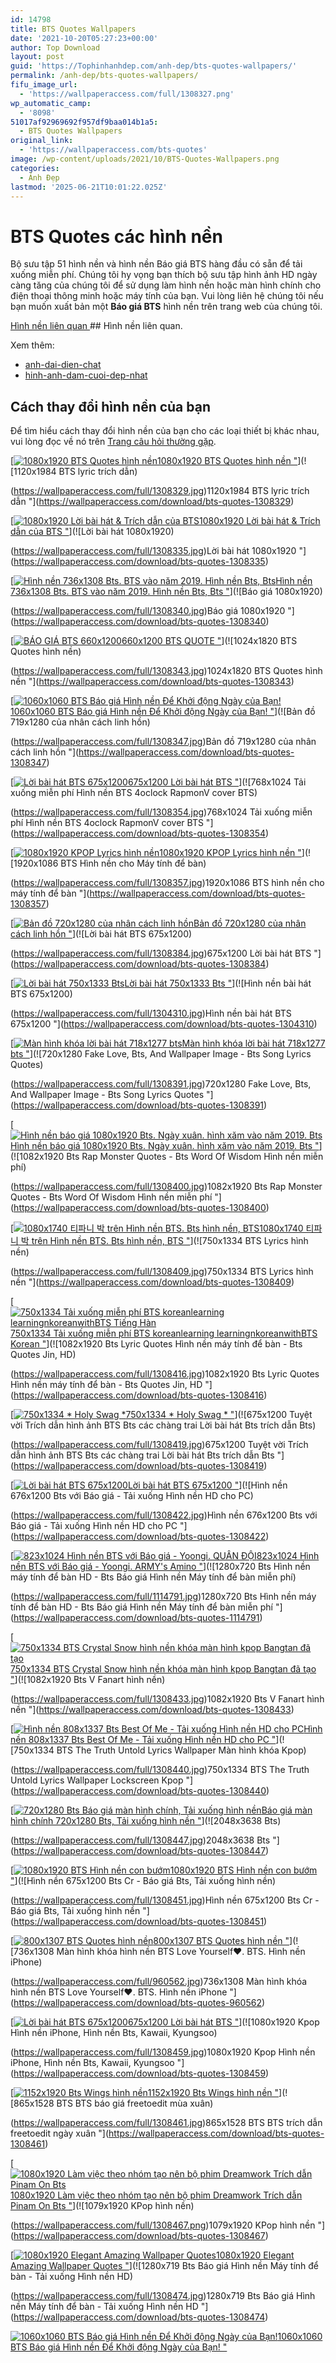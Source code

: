 ```yaml
---
id: 14798
title: BTS Quotes Wallpapers
date: '2021-10-20T05:27:23+00:00'
author: Top Download
layout: post
guid: 'https://Tophinhanhdep.com/anh-dep/bts-quotes-wallpapers/'
permalink: /anh-dep/bts-quotes-wallpapers/
fifu_image_url:
  - 'https://wallpaperaccess.com/full/1308327.png'
wp_automatic_camp:
  - '8098'
51017af92969692f957df9baa014b1a5:
  - BTS Quotes Wallpapers
original_link:
  - 'https://wallpaperaccess.com/bts-quotes'
image: /wp-content/uploads/2021/10/BTS-Quotes-Wallpapers.png
categories:
  - Ảnh Đẹp
lastmod: '2025-06-21T10:01:22.025Z'
---
```

# BTS Quotes các hình nền

Bộ sưu tập 51 hình nền và hình nền Báo giá BTS hàng đầu có sẵn để tải xuống miễn phí. Chúng tôi hy vọng bạn thích bộ sưu tập hình ảnh HD ngày càng tăng của chúng tôi để sử dụng làm hình nền hoặc màn hình chính cho điện thoại thông minh hoặc máy tính của bạn. Vui lòng liên hệ chúng tôi nếu bạn muốn xuất bản một **Báo giá BTS** hình nền trên trang web của chúng tôi.

[Hình nền liên quan ](#related) ## Hình nền liên quan.

   
 Xem thêm:

   
- [anh-dai-dien-chat](https://tophinhanhdep.com/anh-avatar/anh-dai-dien-chat/)
- [hinh-anh-dam-cuoi-dep-nhat](https://tophinhanhdep.com/anh-tinh-yeu/hinh-anh-dam-cuoi-dep-nhat/)

## Cách thay đổi hình nền của bạn

Để tìm hiểu cách thay đổi hình nền của bạn cho các loại thiết bị khác nhau, vui lòng đọc về nó trên [Trang câu hỏi thường gặp](https://tophinhanhdep.com/faq/).

  
[[![1080x1920 BTS Quotes hình nền](https://wallpaperaccess.com/full/1308327.png)1080x1920 BTS Quotes hình nền "](https://wallpaperaccess.com/download/bts-quotes-1308327)](![1120x1984 BTS lyric trích dẫn)

(https://wallpaperaccess.com/full/1308329.jpg)1120x1984 BTS lyric trích dẫn "](https://wallpaperaccess.com/download/bts-quotes-1308329)

[[![1080x1920 Lời bài hát & Trích dẫn của BTS](https://wallpaperaccess.com/full/1308334.jpg)1080x1920 Lời bài hát &amp; Trích dẫn của BTS "](https://wallpaperaccess.com/download/bts-quotes-1308334)](![Lời bài hát 1080x1920)

(https://wallpaperaccess.com/full/1308335.jpg)Lời bài hát 1080x1920 "](https://wallpaperaccess.com/download/bts-quotes-1308335)

[[![Hình nền 736x1308 Bts.  BTS vào năm 2019. Hình nền Bts, Bts](https://wallpaperaccess.com/full/1308338.jpg)Hình nền 736x1308 Bts. BTS vào năm 2019. Hình nền Bts, Bts "](https://wallpaperaccess.com/download/bts-quotes-1308338)](![Báo giá 1080x1920)

(https://wallpaperaccess.com/full/1308340.jpg)Báo giá 1080x1920 "](https://wallpaperaccess.com/download/bts-quotes-1308340)

[[![BÁO GIÁ BTS 660x1200](https://wallpaperaccess.com/full/1308341.jpg)660x1200 BTS QUOTE "](https://wallpaperaccess.com/download/bts-quotes-1308341)](![1024x1820 BTS Quotes hình nền)

(https://wallpaperaccess.com/full/1308343.jpg)1024x1820 BTS Quotes hình nền "](https://wallpaperaccess.com/download/bts-quotes-1308343)

[[![1060x1060 BTS Báo giá Hình nền Để Khởi động Ngày của Bạn!](https://wallpaperaccess.com/full/1308344.jpg)1060x1060 BTS Báo giá Hình nền Để Khởi động Ngày của Bạn! "](https://wallpaperaccess.com/download/bts-quotes-1308344)](![Bản đồ 719x1280 của nhân cách linh hồn)

(https://wallpaperaccess.com/full/1308347.jpg)Bản đồ 719x1280 của nhân cách linh hồn "](https://wallpaperaccess.com/download/bts-quotes-1308347)

[[![Lời bài hát BTS 675x1200](https://wallpaperaccess.com/full/1308350.jpg)675x1200 Lời bài hát BTS "](https://wallpaperaccess.com/download/bts-quotes-1308350)](![768x1024 Tải xuống miễn phí Hình nền BTS 4oclock RapmonV cover BTS)

(https://wallpaperaccess.com/full/1308354.jpg)768x1024 Tải xuống miễn phí Hình nền BTS 4oclock RapmonV cover BTS "](https://wallpaperaccess.com/download/bts-quotes-1308354)

[[![1080x1920 KPOP Lyrics hình nền](https://wallpaperaccess.com/full/787020.jpg)1080x1920 KPOP Lyrics hình nền "](https://wallpaperaccess.com/download/bts-quotes-787020)](![1920x1086 BTS Hình nền cho Máy tính để bàn)

(https://wallpaperaccess.com/full/1308357.jpg)1920x1086 BTS hình nền cho máy tính để bàn "](https://wallpaperaccess.com/download/bts-quotes-1308357)

[[![Bản đồ 720x1280 của nhân cách linh hồn](https://wallpaperaccess.com/full/1308381.jpg)Bản đồ 720x1280 của nhân cách linh hồn "](https://wallpaperaccess.com/download/bts-quotes-1308381)](![Lời bài hát BTS 675x1200)

(https://wallpaperaccess.com/full/1308384.jpg)675x1200 Lời bài hát BTS "](https://wallpaperaccess.com/download/bts-quotes-1308384)

[[![Lời bài hát 750x1333 Bts](https://wallpaperaccess.com/full/1308385.jpg)Lời bài hát 750x1333 Bts "](https://wallpaperaccess.com/download/bts-quotes-1308385)](![Hình nền bài hát BTS 675x1200)

(https://wallpaperaccess.com/full/1304310.jpg)Hình nền bài hát BTS 675x1200 "](https://wallpaperaccess.com/download/bts-quotes-1304310)

[[![Màn hình khóa lời bài hát 718x1277 bts](https://wallpaperaccess.com/full/1308390.jpg)Màn hình khóa lời bài hát 718x1277 bts "](https://wallpaperaccess.com/download/bts-quotes-1308390)](![720x1280 Fake Love, Bts, And Wallpaper Image - Bts Song Lyrics Quotes)

(https://wallpaperaccess.com/full/1308391.jpg)720x1280 Fake Love, Bts, And Wallpaper Image - Bts Song Lyrics Quotes "](https://wallpaperaccess.com/download/bts-quotes-1308391)

[[![Hình nền báo giá 1080x1920 Bts.  Ngày xuân.  hình xăm vào năm 2019. Bts](https://wallpaperaccess.com/full/1308396.jpg)Hình nền báo giá 1080x1920 Bts. Ngày xuân. hình xăm vào năm 2019. Bts "](https://wallpaperaccess.com/download/bts-quotes-1308396)](![1082x1920 Bts Rap Monster Quotes - Bts Word Of Wisdom Hình nền miễn phí)

(https://wallpaperaccess.com/full/1308400.jpg)1082x1920 Bts Rap Monster Quotes - Bts Word Of Wisdom Hình nền miễn phí "](https://wallpaperaccess.com/download/bts-quotes-1308400)

[[![1080x1740 티파니 박 trên Hình nền BTS.  Bts hình nền, BTS](https://wallpaperaccess.com/full/376487.jpg)1080x1740 티파니 박 trên Hình nền BTS. Bts hình nền, BTS "](https://wallpaperaccess.com/download/bts-quotes-376487)](![750x1334 BTS Lyrics hình nền)

(https://wallpaperaccess.com/full/1308409.jpg)750x1334 BTS Lyrics hình nền "](https://wallpaperaccess.com/download/bts-quotes-1308409)

[[![750x1334 Tải xuống miễn phí BTS koreanlearning learningnkoreanwithBTS Tiếng Hàn](https://wallpaperaccess.com/full/1308412.jpg)750x1334 Tải xuống miễn phí BTS koreanlearning learningnkoreanwithBTS Korean "](https://wallpaperaccess.com/download/bts-quotes-1308412)](![1082x1920 Bts Lyric Quotes Hình nền máy tính để bàn - Bts Quotes Jin, HD)

(https://wallpaperaccess.com/full/1308416.jpg)1082x1920 Bts Lyric Quotes Hình nền máy tính để bàn - Bts Quotes Jin, HD "](https://wallpaperaccess.com/download/bts-quotes-1308416)

[[![750x1334 * Holy Swag *](https://wallpaperaccess.com/full/1308418.png)750x1334 \* Holy Swag \* "](https://wallpaperaccess.com/download/bts-quotes-1308418)](![675x1200 Tuyệt vời Trích dẫn hình ảnh BTS Bts các chàng trai Lời bài hát Bts trích dẫn Bts)

(https://wallpaperaccess.com/full/1308419.jpg)675x1200 Tuyệt vời Trích dẫn hình ảnh BTS Bts các chàng trai Lời bài hát Bts trích dẫn Bts "](https://wallpaperaccess.com/download/bts-quotes-1308419)

[[![Lời bài hát BTS 675x1200](https://wallpaperaccess.com/full/1308421.jpg)Lời bài hát BTS 675x1200 "](https://wallpaperaccess.com/download/bts-quotes-1308421)](![Hình nền 676x1200 Bts với Báo giá - Tải xuống Hình nền HD cho PC)

(https://wallpaperaccess.com/full/1308422.jpg)Hình nền 676x1200 Bts với Báo giá - Tải xuống Hình nền HD cho PC "](https://wallpaperaccess.com/download/bts-quotes-1308422)

[[![823x1024 Hình nền BTS với Báo giá - Yoongi.  QUÂN ĐỘI](https://wallpaperaccess.com/full/1308428.jpg)823x1024 Hình nền BTS với Báo giá - Yoongi. ARMY's Amino "](https://wallpaperaccess.com/download/bts-quotes-1308428)](![1280x720 Bts Hình nền máy tính để bàn HD - Bts Báo giá Hình nền Máy tính để bàn miễn phí)

(https://wallpaperaccess.com/full/1114791.jpg)1280x720 Bts Hình nền máy tính để bàn HD - Bts Báo giá Hình nền Máy tính để bàn miễn phí "](https://wallpaperaccess.com/download/bts-quotes-1114791)

[[![750x1334 BTS Crystal Snow hình nền khóa màn hình kpop Bangtan đã tạo](https://wallpaperaccess.com/full/870331.jpg)750x1334 BTS Crystal Snow hình nền khóa màn hình kpop Bangtan đã tạo "](https://wallpaperaccess.com/download/bts-quotes-870331)](![1082x1920 Bts V Fanart hình nền)

(https://wallpaperaccess.com/full/1308433.jpg)1082x1920 Bts V Fanart hình nền "](https://wallpaperaccess.com/download/bts-quotes-1308433)

[[![Hình nền 808x1337 Bts Best Of Me - Tải xuống Hình nền HD cho PC](https://wallpaperaccess.com/full/1308436.jpg)Hình nền 808x1337 Bts Best Of Me - Tải xuống Hình nền HD cho PC "](https://wallpaperaccess.com/download/bts-quotes-1308436)](![750x1334 BTS The Truth Untold Lyrics Wallpaper Màn hình khóa Kpop)

(https://wallpaperaccess.com/full/1308440.jpg)750x1334 BTS The Truth Untold Lyrics Wallpaper Lockscreen Kpop "](https://wallpaperaccess.com/download/bts-quotes-1308440)

[[![720x1280 Bts Báo giá màn hình chính, Tải xuống hình nền](https://wallpaperaccess.com/full/1308445.jpg)Báo giá màn hình chính 720x1280 Bts, Tải xuống hình nền "](https://wallpaperaccess.com/download/bts-quotes-1308445)](![2048x3638 Bts)

(https://wallpaperaccess.com/full/1308447.jpg)2048x3638 Bts "](https://wallpaperaccess.com/download/bts-quotes-1308447)

[[![1080x1920 BTS Hình nền con bướm](https://wallpaperaccess.com/full/1308450.jpg)1080x1920 BTS Hình nền con bướm "](https://wallpaperaccess.com/download/bts-quotes-1308450)](![Hình nền 675x1200 Bts Cr - Báo giá Bts, Tải xuống hình nền)

(https://wallpaperaccess.com/full/1308451.jpg)Hình nền 675x1200 Bts Cr - Báo giá Bts, Tải xuống hình nền "](https://wallpaperaccess.com/download/bts-quotes-1308451)

[[![800x1307 BTS Quotes hình nền](https://wallpaperaccess.com/full/1308455.jpg)800x1307 BTS Quotes hình nền "](https://wallpaperaccess.com/download/bts-quotes-1308455)](![736x1308 Màn hình khóa hình nền BTS Love Yourself❤.  BTS.  Hình nền iPhone)

(https://wallpaperaccess.com/full/960562.jpg)736x1308 Màn hình khóa hình nền BTS Love Yourself❤. BTS. Hình nền iPhone "](https://wallpaperaccess.com/download/bts-quotes-960562)

[[![Lời bài hát BTS 675x1200](https://wallpaperaccess.com/full/1308457.jpg)675x1200 Lời bài hát BTS "](https://wallpaperaccess.com/download/bts-quotes-1308457)](![1080x1920 Kpop Hình nền iPhone, Hình nền Bts, Kawaii, Kyungsoo)

(https://wallpaperaccess.com/full/1308459.jpg)1080x1920 Kpop Hình nền iPhone, Hình nền Bts, Kawaii, Kyungsoo "](https://wallpaperaccess.com/download/bts-quotes-1308459)

[[![1152x1920 Bts Wings hình nền](https://wallpaperaccess.com/full/960579.jpg)1152x1920 Bts Wings hình nền "](https://wallpaperaccess.com/download/bts-quotes-960579)](![865x1528 BTS BTS báo giá freetoedit mùa xuân)

(https://wallpaperaccess.com/full/1308461.jpg)865x1528 BTS BTS trích dẫn freetoedit ngày xuân "](https://wallpaperaccess.com/download/bts-quotes-1308461)

[[![1080x1920 Làm việc theo nhóm tạo nên bộ phim Dreamwork Trích dẫn Pinam On Bts](https://wallpaperaccess.com/full/1308463.jpg)1080x1920 Làm việc theo nhóm tạo nên bộ phim Dreamwork Trích dẫn Pinam On Bts "](https://wallpaperaccess.com/download/bts-quotes-1308463)](![1079x1920 KPop hình nền)

(https://wallpaperaccess.com/full/1308467.png)1079x1920 KPop hình nền "](https://wallpaperaccess.com/download/bts-quotes-1308467)

[[![1080x1920 Elegant Amazing Wallpaper Quotes](https://wallpaperaccess.com/full/1308471.jpg)1080x1920 Elegant Amazing Wallpaper Quotes "](https://wallpaperaccess.com/download/bts-quotes-1308471)](![1280x719 Bts Báo giá Hình nền Máy tính để bàn - Tải xuống Hình nền HD)

(https://wallpaperaccess.com/full/1308474.jpg)1280x719 Bts Báo giá Hình nền Máy tính để bàn - Tải xuống Hình nền HD "](https://wallpaperaccess.com/download/bts-quotes-1308474)

[![1060x1060 BTS Báo giá Hình nền Để Khởi động Ngày của Bạn!](https://wallpaperaccess.com/full/1308476.jpg)1060x1060 BTS Báo giá Hình nền Để Khởi động Ngày của Bạn! "](https://wallpaperaccess.com/download/bts-quotes-1308476)
